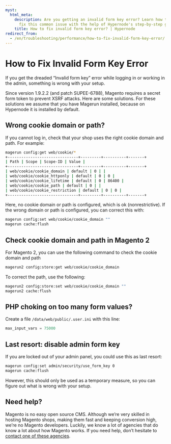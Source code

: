 ```yaml
---
myst:
  html_meta:
    description: Are you getting an invalid form key error? Learn how to debug and
      fix this common issue with the help of Hypernode's step-by-step guide.
    title: How to fix invalid form key error? | Hypernode
redirect_from:
  - /en/troubleshooting/performance/how-to-fix-invalid-form-key-error/
---
```


<!-- source: https://support.hypernode.com/en/troubleshooting/performance/how-to-fix-invalid-form-key-error/ -->

# How to Fix Invalid Form Key Error

If you get the dreaded “Invalid form key” error while logging in or working in the admin, something is wrong with your setup.

Since version 1.9.2.2 (and patch SUPEE-6788), Magento requires a secret form token to prevent XSRF attacks. Here are some solutions. For these solutions we assume that you have Magerun installed, because on Hypernode it is installed by default.

## Wrong cookie domain or path?

If you cannot log in, check that your shop uses the right cookie domain and path. For example:

```bash
magerun config:get web/cookie/*
+-------------------------------+---------+----------+-------+
| Path | Scope | Scope-ID | Value |
+-------------------------------+---------+----------+-------+
| web/cookie/cookie_domain | default | 0 | |
| web/cookie/cookie_httponly | default | 0 | 0 |
| web/cookie/cookie_lifetime | default | 0 | 86400 |
| web/cookie/cookie_path | default | 0 | |
| web/cookie/cookie_restriction | default | 0 | 0 |
+-------------------------------+---------+----------+-------+

```

Here, no cookie domain or path is configured, which is ok (nonrestrictive). If the wrong domain or path is configured, you can correct this with:

```bash
magerun config:set web/cookie/cookie_domain ""
magerun cache:flush

```

## Check cookie domain and path in Magento 2

For Magento 2, you can use the following command to check the cookie domain and path

```bash
magerun2 config:store:get web/cookie/cookie_domain

```

To correct the path, use the following:

```bash
magerun2 config:store:set web/cookie/cookie_domain ""
magerun2 cache:flush

```

## PHP choking on too many form values?

Create a file `/data/web/public/.user.ini` with this line:

```php
max_input_vars = 75000

```

## Last resort: disable admin form key

If you are locked out of your admin panel, you could use this as last resort:

```bash
magerun config:set admin/security/use_form_key 0
magerun cache:flush

```

However, this should only be used as a temporary measure, so you can figure out what is wrong with your setup.

## Need help?

Magento is no easy open source CMS. Although we’re very skilled in hosting Magento shops, making them fast and keeping conversion high, we’re no Magento developers. Luckily, we know a lot of agencies that do know a lot about how Magento works. If you need help, don’t hesitate to [contact one of these agencies](https://www.magereport.com/page/support).
